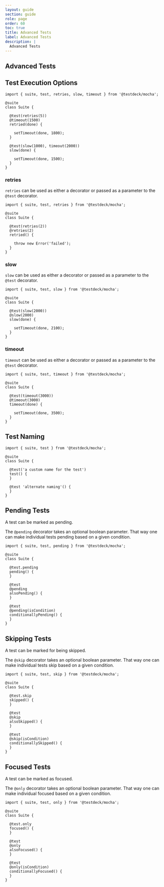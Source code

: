 ```yaml
---
layout: guide
section: guide
role: page
order: 60
toc: true
title: Advanced Tests
label: Advanced Tests
description: |
  Advanced Tests
---
```



## Advanced Tests


## Test Execution Options

```
import { suite, test, retries, slow, timeout } from '@testdeck/mocha';

@suite
class Suite {

  @test(retries(5))
  @timeout(1500)
  retried(done) {

    setTimeout(done, 1800);
  }

  @test(slow(1000), timeout(2000))
  slow(done) {

    setTimeout(done, 1500);
  }
}
```



### retries

`retries` can be used as either a decorator or passed as a parameter to the `@test` decorator.

```
import { suite, test, retries } from '@testdeck/mocha';

@suite
class Suite {

  @test(retries(2))
  @retries(2)
  retried() {

    throw new Error('failed');
  }
}
```



### slow

`slow` can be used as either a decorator or passed as a parameter to the `@test` decorator.

```
import { suite, test, slow } from '@testdeck/mocha';

@suite
class Suite {

  @test(slow(2000))
  @slow(2000)
  slow(done) {

    setTimeout(done, 2100);
  }
}
```



### timeout

`timeout` can be used as either a decorator or passed as a parameter to the `@test` decorator.

```
import { suite, test, timeout } from '@testdeck/mocha';

@suite
class Suite {

  @test(timeout(3000))
  @timeout(3000)
  timeout(done) {

    setTimeout(done, 3500);
  }
}
```



## Test Naming

```
import { suite, test } from '@testdeck/mocha';

@suite
class Suite {

  @test('a custom name for the test')
  test() {
  }

  @test 'alternate naming'() {
  }
}
```



## Pending Tests

A test can be marked as pending.

The `@pending` decorator takes an optional boolean parameter. That way one can make individual tests pending based on
a given condition.

```
import { suite, test, pending } from '@testdeck/mocha';

@suite
class Suite {

  @test.pending
  pending() {
  }

  @test
  @pending
  alsoPending() {
  }

  @test
  @pending(isCondition)
  conditionallyPending() {
  }
}
```



## Skipping Tests

A test can be marked for being skipped.

The `@skip` decorator takes an optional boolean parameter. That way one can make individual tests skip based on
a given condition.

```
import { suite, test, skip } from '@testdeck/mocha';

@suite
class Suite {

  @test.skip
  skipped() {
  }

  @test
  @skip
  alsoSkipped() {
  }

  @test
  @skip(isCondition)
  conditionallySkipped() {
  }
}
```



## Focused Tests

A test can be marked as focused.

The `@only` decorator takes an optional boolean parameter. That way one can make individual focused based on
a given condition.

```
import { suite, test, only } from '@testdeck/mocha';

@suite
class Suite {

  @test.only
  focused() {
  }

  @test
  @only
  alsoFocused() {
  }

  @test
  @only(isCondition)
  conditionallyFocused() {
  }
}
```
